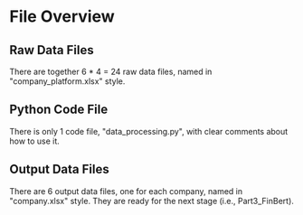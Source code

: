 # File Overview

## Raw Data Files
There are together 6 * 4 = 24 raw data files, named in "company_platform.xlsx" style.

## Python Code File
There is only 1 code file, "data_processing.py", with clear comments about how to use it.

## Output Data Files
There are 6 output data files, one for each company, named in "company.xlsx" style. They are ready for the next stage (i.e., Part3_FinBert).
